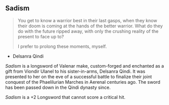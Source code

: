 ## Sadism

> You get to know a warrior best in their last gasps, when they know their doom is coming at the hands of the better warrior. What do they do with the future ripped away, with only the crushing reality of the present to face up to?
> 
> I prefer to prolong these moments, myself.

- Delsanra Qindi

*Sadism* is a longsword of Valenar make, custom-forged and enchanted as a gift from Viondir Ulanel to his sister-in-arms, Delsanra Qindi. It was presented to her on the eve of a successful battle to finalize their joint conquest of the Phaelilurian Marches in Aerenal centuries ago. The sword has been passed down in the Qindi dynasty since.

*Sadism* is a +2 Longsword that cannot score a critical hit.